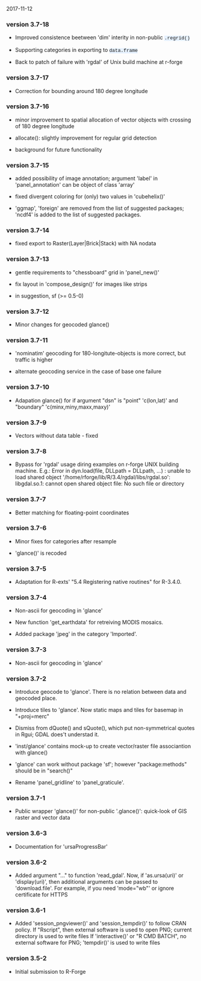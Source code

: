 2017-11-12

<style>
   code,
   kbd,
   pre {
     font-family: Cousine, Consolas, Menlo, "Liberation Mono", Courier, monospace;
     font-weight: regular;
     line-height: 115%;
     font-size: 90%;
     background-color: #E6F1FF;
   }
</style>
### version 3.7-18

-   Improved consistence beetween 'dim' interity in non-public `.regrid()`

-   Supporting categories in exporting to `data.frame`

-   Back to patch of failure with 'rgdal' of Unix build machine at r-forge

### version 3.7-17

-   Correction for bounding around 180 degree longitude

### version 3.7-16

-   minor improvement to spatial allocation of vector objects with crossing of 180 degree longitude

-   allocate(): slightly improvement for regular grid detection

-   background for future functionality

### version 3.7-15

-   added possibility of image annotation; argument 'label' in 'panel\_annotation' can be object of class 'array'

-   fixed divergent coloring for (only) two values in 'cubehelix()'

-   'ggmap', 'foreign' are removed from the list of suggested packages; 'ncdf4' is added to the list of suggested packages.

### version 3.7-14

-   fixed export to Raster(Layer|Brick|Stack) with NA nodata

### version 3.7-13

-   gentle requirements to "chessboard" grid in 'panel\_new()'

-   fix layout in 'compose\_design()' for images like strips

-   in suggestion, sf (&gt;= 0.5-0)

### version 3.7-12

-   Minor changes for geocoded glance()

### version 3.7-11

-   'nominatim' geocoding for 180-longitute-objects is more correct, but traffic is higher

-   alternate geocoding service in the case of base one failure

### version 3.7-10

-   Adapation glance() for if argument "dsn" is "point" 'c(lon,lat)' and "boundary" 'c(minx,miny,maxx,maxy)'

### version 3.7-9

-   Vectors without data table - fixed

### version 3.7-8

-   Bypass for 'rgdal' usage diring examples on r-forge UNIX building machine. E.g.: Error in dyn.load(file, DLLpath = DLLpath, ...) : unable to load shared object '/home/rforge/lib/R/3.4/rgdal/libs/rgdal.so': libgdal.so.1: cannot open shared object file: No such file or directory

### version 3.7-7

-   Better matching for floating-point coordinates

### version 3.7-6

-   Minor fixes for categories after resample

-   'glance()' is recoded

### version 3.7-5

-   Adaptation for R-exts' "5.4 Registering native routines" for R-3.4.0.

### version 3.7-4

-   Non-ascii for geocoding in 'glance'

-   New function 'get\_earthdata' for retreiving MODIS mosaics.

-   Added package 'jpeg' in the category 'Imported'.

### version 3.7-3

-   Non-ascii for geocoding in 'glance'

### version 3.7-2

-   Introduce geocode to 'glance'. There is no relation between data and geocoded place.

-   Introduce tiles to 'glance'. Now static maps and tiles for basemap in "+proj=merc"

-   Dismiss from dQuote() and sQuote(), which put non-symmetrical quotes in Rgui; GDAL does't understad it.

-   'inst/glance' contains mock-up to create vector/raster file associantion with glance()

-   'glance' can work without package 'sf'; however "package:methods" should be in "search()"

-   Rename 'panel\_gridline' to 'panel\_graticule'.

### version 3.7-1

-   Public wrapper 'glance()' for non-public '.glance()': quick-look of GIS raster and vector data

### version 3.6-3

-   Documentation for 'ursaProgressBar'

### version 3.6-2

-   Added argument "..." to function 'read\_gdal'. Now, if 'as.ursa(uri)' or 'display(uri)', then additional arguments can be passed to 'download.file'. For example, if you need 'mode="wb"' or ignore certificate for HTTPS

### version 3.6-1

-   Added 'session\_pngviewer()' and 'session\_tempdir()' to follow CRAN policy. If "Rscript", then external software is used to open PNG; current directory is used to write files If 'interactive()' or "R CMD BATCH", no external software for PNG; 'tempdir()' is used to write files

### version 3.5-2

-   Initial submission to R-Forge
